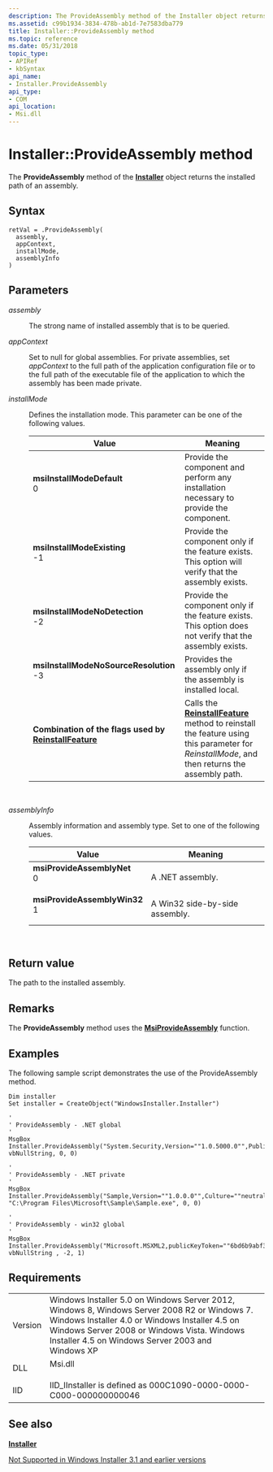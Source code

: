 ```yaml
---
description: The ProvideAssembly method of the Installer object returns the installed path of an assembly.
ms.assetid: c99b1934-3834-478b-ab1d-7e7583dba779
title: Installer::ProvideAssembly method
ms.topic: reference
ms.date: 05/31/2018
topic_type: 
- APIRef
- kbSyntax
api_name: 
- Installer.ProvideAssembly
api_type: 
- COM
api_location: 
- Msi.dll
---
```


# Installer::ProvideAssembly method

The **ProvideAssembly** method of the [**Installer**](installer-object.md) object returns the installed path of an assembly.

## Syntax


```JScript
retVal = .ProvideAssembly(
  assembly,
  appContext,
  installMode,
  assemblyInfo
)
```



## Parameters

<dl> <dt>

*assembly* 
</dt> <dd>

The strong name of installed assembly that is to be queried.

</dd> <dt>

*appContext* 
</dt> <dd>

Set to null for global assemblies. For private assemblies, set *appContext* to the full path of the application configuration file or to the full path of the executable file of the application to which the assembly has been made private.

</dd> <dt>

*installMode* 
</dt> <dd>

Defines the installation mode. This parameter can be one of the following values.



| Value                                                                                                                                                                                                                                                                                                                                                                              | Meaning                                                                                                                                                                                   |
|------------------------------------------------------------------------------------------------------------------------------------------------------------------------------------------------------------------------------------------------------------------------------------------------------------------------------------------------------------------------------------|-------------------------------------------------------------------------------------------------------------------------------------------------------------------------------------------|
| <span id="msiInstallModeDefault"></span><span id="msiinstallmodedefault"></span><span id="MSIINSTALLMODEDEFAULT"></span><dl> <dt>**msiInstallModeDefault**</dt> <dt>0</dt> </dl>                                                                                                | Provide the component and perform any installation necessary to provide the component. <br/>                                                                                        |
| <span id="msiInstallModeExisting"></span><span id="msiinstallmodeexisting"></span><span id="MSIINSTALLMODEEXISTING"></span><dl> <dt>**msiInstallModeExisting**</dt> <dt>-1</dt> </dl>                                                                                           | Provide the component only if the feature exists. This option will verify that the assembly exists.<br/>                                                                            |
| <span id="msiInstallModeNoDetection"></span><span id="msiinstallmodenodetection"></span><span id="MSIINSTALLMODENODETECTION"></span><dl> <dt>**msiInstallModeNoDetection**</dt> <dt>-2</dt> </dl>                                                                               | Provide the component only if the feature exists. This option does not verify that the assembly exists.<br/>                                                                        |
| <span id="msiInstallModeNoSourceResolution"></span><span id="msiinstallmodenosourceresolution"></span><span id="MSIINSTALLMODENOSOURCERESOLUTION"></span><dl> <dt>**msiInstallModeNoSourceResolution**</dt> <dt>-3</dt> </dl>                                                   | Provides the assembly only if the assembly is installed local.<br/>                                                                                                                 |
| <span id="Combination_of_the_flags_used_by_ReinstallFeature"></span><span id="combination_of_the_flags_used_by_reinstallfeature"></span><span id="COMBINATION_OF_THE_FLAGS_USED_BY_REINSTALLFEATURE"></span><dl> <dt>**Combination of the flags used by [**ReinstallFeature**](installer-reinstallfeature.md)**</dt> </dl> | Calls the [**ReinstallFeature**](installer-reinstallfeature.md) method to reinstall the feature using this parameter for *ReinstallMode*, and then returns the assembly path.<br/> |



 

</dd> <dt>

*assemblyInfo* 
</dt> <dd>

Assembly information and assembly type. Set to one of the following values.



| Value                                                                                                                                                                                                                                                                                       | Meaning                                   |
|---------------------------------------------------------------------------------------------------------------------------------------------------------------------------------------------------------------------------------------------------------------------------------------------|-------------------------------------------|
| <span id="msiProvideAssemblyNet"></span><span id="msiprovideassemblynet"></span><span id="MSIPROVIDEASSEMBLYNET"></span><dl> <dt>**msiProvideAssemblyNet**</dt> <dt>0</dt> </dl>         | A .NET assembly.<br/>               |
| <span id="msiProvideAssemblyWin32"></span><span id="msiprovideassemblywin32"></span><span id="MSIPROVIDEASSEMBLYWIN32"></span><dl> <dt>**msiProvideAssemblyWin32**</dt> <dt>1</dt> </dl> | A Win32 side-by-side assembly.<br/> |



 

</dd> </dl>

## Return value

The path to the installed assembly.

## Remarks

The **ProvideAssembly** method uses the [**MsiProvideAssembly**](/windows/desktop/api/Msi/nf-msi-msiprovideassemblya) function.

## Examples

The following sample script demonstrates the use of the ProvideAssembly method.


```VB
Dim installer
Set installer = CreateObject("WindowsInstaller.Installer")

'
' ProvideAssembly - .NET global
'   
MsgBox Installer.ProvideAssembly("System.Security,Version=""1.0.5000.0"",PublicKeyToken=""b03f5f7f11d50a3a"",Culture=""neutral"",FileVersion=""1.1.4322.573""", vbNullString, 0, 0)

'
' ProvideAssembly - .NET private
'   
MsgBox Installer.ProvideAssembly("Sample,Version=""1.0.0.0"",Culture=""neutral""", "C:\Program Files\Microsoft\Sample\Sample.exe", 0, 0)

'
' ProvideAssembly - win32 global
'
MsgBox Installer.ProvideAssembly("Microsoft.MSXML2,publicKeyToken=""6bd6b9abf345378f"",version=""4.1.0.0"",type=""win32"",processorArchitecture=""x86""", vbNullString , -2, 1)
```



## Requirements



|                    |                                                                                                                                                                                                                                                              |
|--------------------|--------------------------------------------------------------------------------------------------------------------------------------------------------------------------------------------------------------------------------------------------------------|
| Version<br/> | Windows Installer 5.0 on Windows Server 2012, Windows 8, Windows Server 2008 R2 or Windows 7. Windows Installer 4.0 or Windows Installer 4.5 on Windows Server 2008 or Windows Vista. Windows Installer 4.5 on Windows Server 2003 and Windows XP<br/> |
| DLL<br/>     | <dl> <dt>Msi.dll</dt> </dl>                                                                                                                                                                           |
| IID<br/>     | IID\_IInstaller is defined as 000C1090-0000-0000-C000-000000000046<br/>                                                                                                                                                                                |



## See also

<dl> <dt>

[**Installer**](installer-object.md)
</dt> <dt>

[Not Supported in Windows Installer 3.1 and earlier versions](not-supported-in-windows-installer-version-3-1.md)
</dt> </dl>

 

 




